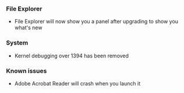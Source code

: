 ### File Explorer
- File Explorer will now show you a panel after upgrading to show you what's new

### System
- Kernel debugging over 1394 has been removed

### Known issues
- Adobe Acrobat Reader will crash when you launch it